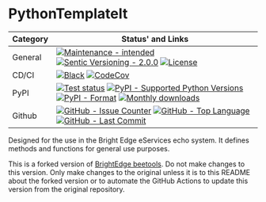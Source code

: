 # PythonTemplateIt

| **Category** | **Status' and Links**                                                                                                                                                             |
| ------------ | --------------------------------------------------------------------------------------------------------------------------------------------------------------------------------- |
| General      | [![][general_maintenance_y_img]][general_maintenance_y_lnk] [![][general_semver_pic]][general_semver_link] [![][general_license_img]][general_license_lnk]                        |
| CD/CI        | [![][cicd_codestyle_img]][cicd_codestyle_lnk] [![][codecov_img]][codecov_lnk]                                                                                                     |
| PyPI         | [![][pypi_release_img]][pypi_release_lnk] [![][pypi_py_versions_img]][pypi_py_versions_lnk] [![][pypi_format_img]][pypi_format_lnk] [![][pypi_downloads_img]][pypi_downloads_lnk] |
| Github       | [![][gh_issues_img]][gh_issues_lnk] [![][gh_language_img]][gh_language_lnk] [![][gh_last_commit_img]][gh_last_commit_lnk]                                                         |

Designed for the use in the Bright Edge eServices echo system. It defines methods and functions for general use purposes.

This is a forked version of [BrightEdge beetools](https://github.com/BrightEdgeeServices/beetools).
Do not make changes to this version.
Only make changes to the original unless it is to this README about the forked version
or to automate the GitHub Actions to update this version from the original repository.

[cicd_codestyle_img]: https://img.shields.io/badge/code%20style-black-000000.svg "Black"
[cicd_codestyle_lnk]: https://github.com/psf/black "Black"
[codecov_img]: https://img.shields.io/codecov/c/gh/hendrikdutoit/PoetryExample "CodeCov"
[codecov_lnk]: https://app.codecov.io/gh/hendrikdutoit/PoetryExample "CodeCov"
[general_license_img]: https://img.shields.io/pypi/l/PythonTemplateIt "License"
[general_license_lnk]: https://github.com/hendrikdutoit/PoetryExample/blob/master/LICENSE "License"
[general_maintenance_y_img]: https://img.shields.io/badge/Maintenance%20Intended-%E2%9C%94-green.svg?style=flat-square "Maintenance - intended"
[general_maintenance_y_lnk]: http://unmaintained.tech/ "Maintenance - intended"
[general_semver_link]: https://semver.org/ "Sentic Versioning - 2.0.0"
[general_semver_pic]: https://img.shields.io/badge/Semantic%20Versioning-2.0.0-brightgreen.svg?style=flat-square "Sentic Versioning - 2.0.0"
[gh_issues_img]: https://img.shields.io/github/issues-raw/hendrikdutoit/PoetryExample "GitHub - Issue Counter"
[gh_issues_lnk]: https://github.com/hendrikdutoit/PoetryExample/issues "GitHub - Issue Counter"
[gh_language_img]: https://img.shields.io/github/languages/top/hendrikdutoit/PoetryExample "GitHub - Top Language"
[gh_language_lnk]: https://github.com/hendrikdutoit/PoetryExample "GitHub - Top Language"
[gh_last_commit_img]: https://img.shields.io/github/last-commit/hendrikdutoit/PoetryExample/master "GitHub - Last Commit"
[gh_last_commit_lnk]: https://github.com/hendrikdutoit/PoetryExample/commit/master "GitHub - Last Commit"
[pypi_downloads_img]: https://img.shields.io/pypi/dm/PythonTemplateIt "Monthly downloads"
[pypi_downloads_lnk]: https://pypi.org/project/PythonTemplateIt/ "Monthly downloads"
[pypi_format_img]: https://img.shields.io/pypi/wheel/PythonTemplateIt "PyPI - Format"
[pypi_format_lnk]: https://pypi.org/project/PythonTemplateIt/ "PyPI - Format"
[pypi_py_versions_img]: https://img.shields.io/pypi/pyversions/PythonTemplateIt "PyPI - Supported Python Versions"
[pypi_py_versions_lnk]: https://pypi.org/project/PythonTemplateIt/ "PyPI - Supported Python Versions"
[pypi_release_img]: https://img.shields.io/pypi/v/PythonTemplateIt "Test status"
[pypi_release_lnk]: https://pypi.org/project/PythonTemplateIt/ "Test status"
